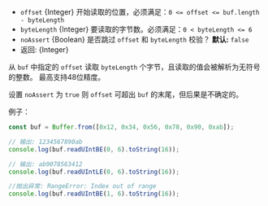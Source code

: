 <!-- YAML
added: v0.11.15
-->

* `offset` {Integer} 开始读取的位置，必须满足：`0 <= offset <= buf.length - byteLength`
* `byteLength` {Integer} 要读取的字节数。必须满足：`0 < byteLength <= 6`
* `noAssert` {Boolean} 是否跳过 `offset` 和 `byteLength` 校验？ **默认:** `false`
* 返回: {Integer}

从 `buf` 中指定的 `offset` 读取 `byteLength` 个字节，且读取的值会被解析为无符号的整数。
最高支持48位精度。

设置 `noAssert` 为 `true` 则 `offset` 可超出 `buf` 的末尾，但后果是不确定的。

例子：

```js
const buf = Buffer.from([0x12, 0x34, 0x56, 0x78, 0x90, 0xab]);

// 输出: 1234567890ab
console.log(buf.readUIntBE(0, 6).toString(16));

// 输出: ab9078563412
console.log(buf.readUIntLE(0, 6).toString(16));

//抛出异常: RangeError: Index out of range
console.log(buf.readUIntBE(1, 6).toString(16));
```

